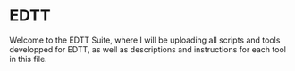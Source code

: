 # EDTT
Welcome to the EDTT Suite, where I will be uploading all scripts and tools developped for EDTT, as well as descriptions and instructions for each tool in this file.
